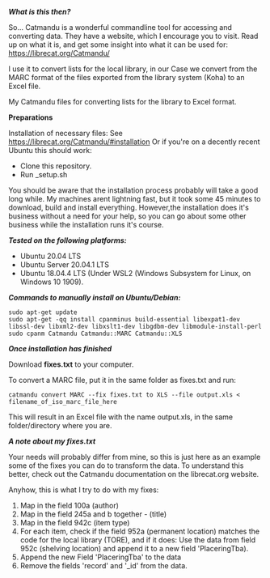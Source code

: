 
***What is this then?***

So... Catmandu is a wonderful commandline tool for accessing and converting data. 
They have a website, which I encourage you to visit. Read up on what it is, and get some insight into what it can be used for:
https://librecat.org/Catmandu/

I use it to convert lists for the local library, in our Case we convert from the MARC format of the files exported from the library system (Koha) to an Excel file.

My Catmandu files for converting lists for the library to Excel format.

**Preparations**

Installation of necessary files: See https://librecat.org/Catmandu/#installation
Or if you're on a decently recent Ubuntu this should work:
- Clone this repository.
- Run  _setup.sh

You should be aware that the installation process probably will take a good long while.
My machines arent lightning fast, but it took some 45 minutes to download, build and install everything. However,the installation does it's business without a need for your help, so you can go about some other business while the installation runs it's course.

***Tested on the following platforms:***

- Ubuntu 20.04 LTS
- Ubuntu Server 20.04.1 LTS
- Ubuntu 18.04.4 LTS (Under WSL2 (Windows Subsystem for Linux, on Windows 10 1909).

***Commands to manually install on Ubuntu/Debian:***
```
sudo apt-get update
sudo apt-get -qq install cpanminus build-essential libexpat1-dev libssl-dev libxml2-dev libxslt1-dev libgdbm-dev libmodule-install-perl
sudo cpanm Catmandu Catmandu::MARC Catmandu::XLS
```

***Once installation has finished***

Download **fixes.txt** to your computer.

To convert a MARC file, put it in the same folder as fixes.txt and run:
```
catmandu convert MARC --fix fixes.txt to XLS --file output.xls < filename_of_iso_marc_file_here
```

This will result in an Excel file with the name output.xls, in the same folder/directory where you are.

***A note about my fixes.txt***

Your needs will probably differ from mine, so this is just here as an example some of the fixes you can do to transform the data. To understand this better, check out the Catmandu documentation on the librecat.org website.

Anyhow, this is what I try to do with my fixes:
1. Map in the field 100a (author)
2. Map in the field 245a and b together - (title)
3. Map in the field 942c (item type)
4. For each item, check if the field 952a (permanent location) matches the code for the local library (TORE), and if it does: Use the data from field 952c (shelving location) and append it to a new field 'PlaceringTba).
5. Append the new Field 'PlaceringTba' to the data
6. Remove the fields 'record' and '_id' from the data.
